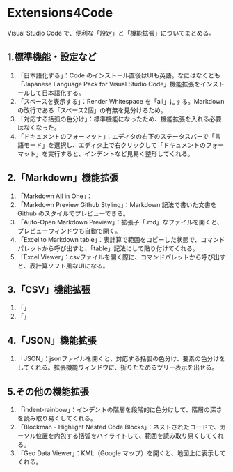 # Extensions4Code
Visual Studio Code で、便利な「設定」と「機能拡張」についてまとめる。  
  
## 1.標準機能・設定など
1. 「日本語化する」：Code のインストール直後はUIも英語。なにはなくとも「Japanese Language Pack for Visual Studio Code」機能拡張をインストールして日本語化する。
2. 「スペースを表示する」：Render Whitespace を「all」にする。Markdown の改行である「スペース2個」の有無を見分けるため。
3. 「対応する括弧の色分け」：標準機能になったため、機能拡張を入れる必要はなくなった。
4. 「ドキュメントのフォーマット」：エディタの右下のステータスバーで「言語モード」を選択し、エディタ上で右クリックして「ドキュメントのフォーマット」を実行すると、インデントなど見易く整形してくれる。

## 2.「Markdown」機能拡張
1. 「Markdown All in One」：
2. 「Markdown Preview Github Styling」：Markdown 記法で書いた文書をGithub のスタイルでプレビューできる。
3. 「Auto-Open Markdown Preview」：拡張子「.md」なファイルを開くと、プレビューウィンドウも自動で開く。
4. 「Excel to Markdown table」：表計算で範囲をコピーした状態で、コマンドパレットから呼び出すと、「table」記法にして貼り付けてくれる。
5. 「Excel Viewer」：csvファイルを開く際に、コマンドパレットから呼び出すと、表計算ソフト風なUIになる。
  
## 3.「CSV」機能拡張
1. 「」
2. 「」

## 4.「JSON」機能拡張
1. 「JSON」：jsonファイルを開くと、対応する括弧の色分け、要素の色分けをしてくれる。拡張機能ウィンドウに、折りたためるツリー表示を出せる。

## 5.その他の機能拡張
1. 「indent-rainbow」：インデントの階層を段階的に色分けして、階層の深さを読み取り易くしてくれる。
2. 「Blockman - Highlight Nested Code Blocks」：ネストされたコードで、カーソル位置を内包する括弧をハイライトして、範囲を読み取り易くしてくれる。
3. 「Geo Data Viewer」：KML（Google マップ）を開くと、地図上に表示してくれる。
